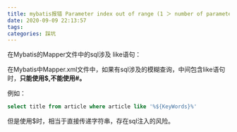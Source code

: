 ```yaml
---
title: mybatis报错 Parameter index out of range (1 ＞ number of parameters, which is 0)
date: 2020-09-09 22:13:57
tags: 
categories: 踩坑
---
```


<!--more-->

在Mybatis的Mapper文件中的sql涉及 like语句：

在Mybatis中Mapper.xml文件中，如果有sql涉及的模糊查询，中间包含like语句时，**只能使用\$,不能使用#。**

例如：

```sql
select title from article where article like '%${KeyWords}%'
```

但是使用\$时，相当于直接传递字符串，存在sql注入的风险。
